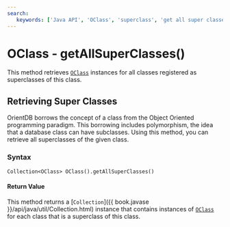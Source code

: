 ```yaml
---
search:
   keywords: ['Java API', 'OClass', 'superclass', 'get all super classes', 'getAllSuperClasses']
---
```


# OClass - getAllSuperClasses()

This method retrieves [`OClass`](../OClass.md) instances for all classes registered as superclasses of this class.

## Retrieving Super Classes

OrientDB borrows the concept of a class from the Object Oriented programming paradigm.  This borrowing includes polymorphism, the idea that a database class can have subclasses.  Using this method, you can retrieve all superclasses of the given class.

### Syntax

```
Collection<OClass> OClass().getAllSuperClasses()
```

#### Return Value

This method returns a [`Collection`]({{ book.javase }}/api/java/util/Collection.html) instance that contains instances of [`OClass`](../OClass.md) for each class that is a superclass of this class.
